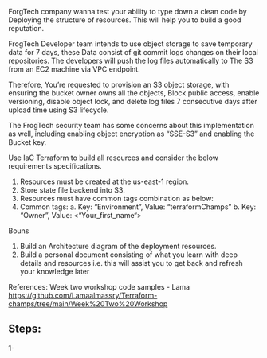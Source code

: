 ForgTech company wanna test your ability to type down a clean code by Deploying 
the structure of resources. This will help you to build a good reputation.

FrogTech Developer team intends to use object storage to save temporary data for 
7 days, these Data consist of git commit logs changes on their local repositories. 
The developers will push the log files automatically to The S3 from an EC2 machine 
via VPC endpoint.

Therefore, You’re requested to provision an S3 object storage, with ensuring the 
bucket owner owns all the objects, Block public access, enable versioning, disable 
object lock, and delete log files 7 consecutive days after upload time using S3 
lifecycle.

The FrogTech security team has some concerns about this implementation as well, 
including enabling object encryption as “SSE-S3” and enabling the Bucket key.

Use IaC Terraform to build all resources and consider the below requirements 
specifications.
1. Resources must be created at the us-east-1 region.
2. Store state file backend into S3.
3. Resources must have common tags combination as below:
4. Common tags:
    a. Key: “Environment”, Value: “terraformChamps”
    b. Key: “Owner”, Value: <“Your_first_name“>

Bouns

1. Build an Architecture diagram of the deployment resources.
2. Build a personal document consisting of what you learn with deep details and 
   resources i.e. this will assist you to get back and refresh your knowledge 
   later

References:
Week two workshop code samples - Lama
https://github.com/Lamaalmassry/Terraform-champs/tree/main/Week%20Two%20Workshop

Steps:
------
1-